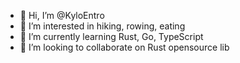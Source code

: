 - 👋 Hi, I’m @KyloEntro
- 👀 I’m interested in hiking, rowing, eating
- 🌱 I’m currently learning Rust, Go, TypeScript
- 💞️ I’m looking to collaborate on Rust opensource lib

<!---
KyloEntro/KyloEntro is a ✨ special ✨ repository because its `README.md` (this file) appears on your GitHub profile.
You can click the Preview link to take a look at your changes.
--->
